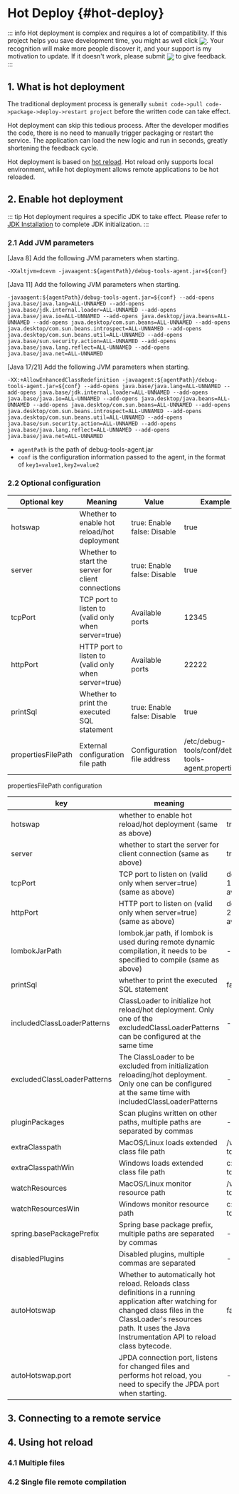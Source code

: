 # Hot Deploy <Badge type="warning" text="beta" /> {#hot-deploy}

::: info
Hot deployment is complex and requires a lot of compatibility. If this project helps you save development time, you might as well click <a target="_blank" href="https://github.com/future0923/debug-tools"><img src="https://img.shields.io/github/stars/future0923/debug-tools?style=flat&logo=GitHub" style="display: inline-block; vertical-align: middle;" /></a>. Your recognition will make more people discover it, and your support is my motivation to update. If it doesn't work, please submit <a target="_blank" href="https://github.com/future0923/debug-tools/issues"><img src="https://img.shields.io/github/issues-closed/future0923/debug-tools?style=flat&logo=github" style="display: inline-block; vertical-align: middle;" /></a> to give feedback.
:::

## 1. What is hot deployment

The traditional deployment process is generally `submit code->pull code->package->deploy->restart project` before the written code can take effect.

Hot deployment can skip this tedious process. After the developer modifies the code, there is no need to manually trigger packaging or restart the service. The application can load the new logic and run in seconds, greatly shortening the feedback cycle.

Hot deployment is based on [hot reload](hot-reload). Hot reload only supports local environment, while hot deployment allows remote applications to be hot reloaded.

## 2. Enable hot deployment

::: tip
Hot deployment requires a specific JDK to take effect. Please refer to [JDK Installation](install#jdk) to complete JDK initialization.
:::

### 2.1 Add JVM parameters

[Java 8] Add the following JVM parameters when starting.

```shell
-XXaltjvm=dcevm -javaagent:${agentPath}/debug-tools-agent.jar=${conf}
```

[Java 11] Add the following JVM parameters when starting.

```shell
-javaagent:${agentPath}/debug-tools-agent.jar=${conf} --add-opens java.base/java.lang=ALL-UNNAMED --add-opens java.base/jdk.internal.loader=ALL-UNNAMED --add-opens java.base/java.io=ALL-UNNAMED --add-opens java.desktop/java.beans=ALL-UNNAMED --add-opens java.desktop/com.sun.beans=ALL-UNNAMED --add-opens java.desktop/com.sun.beans.introspect=ALL-UNNAMED --add-opens java.desktop/com.sun.beans.util=ALL-UNNAMED --add-opens java.base/sun.security.action=ALL-UNNAMED --add-opens java.base/java.lang.reflect=ALL-UNNAMED --add-opens java.base/java.net=ALL-UNNAMED
```

[Java 17/21] Add the following JVM parameters when starting.

```shell
-XX:+AllowEnhancedClassRedefinition -javaagent:${agentPath}/debug-tools-agent.jar=${conf} --add-opens java.base/java.lang=ALL-UNNAMED --add-opens java.base/jdk.internal.loader=ALL-UNNAMED --add-opens java.base/java.io=ALL-UNNAMED --add-opens java.desktop/java.beans=ALL-UNNAMED --add-opens java.desktop/com.sun.beans=ALL-UNNAMED --add-opens java.desktop/com.sun.beans.introspect=ALL-UNNAMED --add-opens java.desktop/com.sun.beans.util=ALL-UNNAMED --add-opens java.base/sun.security.action=ALL-UNNAMED --add-opens java.base/java.lang.reflect=ALL-UNNAMED --add-opens java.base/java.net=ALL-UNNAMED
```

- `agentPath` is the path of debug-tools-agent.jar
- `conf` is the configuration information passed to the agent, in the format of `key1=value1,key2=value2`

### 2.2 Optional configuration

| Optional key       | Meaning                                              | Value                              | Example                                            |
|--------------------|------------------------------------------------------|------------------------------------|----------------------------------------------------|
| hotswap            | Whether to enable hot reload/hot deployment          | true: Enable <br /> false: Disable | true                                               |
| server             | Whether to start the server for client connections   | true: Enable <br /> false: Disable | true                                               |
| tcpPort            | TCP port to listen to (valid only when server=true)  | Available ports                    | 12345                                              |
| httpPort           | HTTP port to listen to (valid only when server=true) | Available ports                    | 22222                                              |
| printSql           | Whether to print the executed SQL statement          | true: Enable <br /> false: Disable | true                                               |
| propertiesFilePath | External configuration file path                     | Configuration file address         | /etc/debug-tools/conf/debug-tools-agent.properties |

propertiesFilePath configuration

| key                         | meaning                                                                                                                                                                                                                            | default value                                     |
|-----------------------------|------------------------------------------------------------------------------------------------------------------------------------------------------------------------------------------------------------------------------------|---------------------------------------------------|
| hotswap                     | whether to enable hot reload/hot deployment (same as above)                                                                                                                                                                        | true                                              |
| server                      | whether to start the server for client connection (same as above)                                                                                                                                                                  | true                                              |
| tcpPort                     | TCP port to listen on (valid only when server=true) (same as above)                                                                                                                                                                | default, start from 12345 to find available ports |
| httpPort                    | HTTP port to listen on (valid only when server=true) (same as above)                                                                                                                                                               | default, start from 22222 to find available ports |
| lombokJarPath               | lombok.jar path, if lombok is used during remote dynamic compilation, it needs to be specified to compile (same as above)                                                                                                          | -                                                 |
| printSql                    | whether to print the executed SQL statement                                                                                                                                                                                        | false                                             |
| includedClassLoaderPatterns | ClassLoader to initialize hot reload/hot deployment. Only one of the excludedClassLoaderPatterns can be configured at the same time                                                                                                | -                                                 |
| excludedClassLoaderPatterns | The ClassLoader to be excluded from initialization reloading/hot deployment. Only one can be configured at the same time with includedClassLoaderPatterns                                                                          | -                                                 |
| pluginPackages              | Scan plugins written on other paths, multiple paths are separated by commas                                                                                                                                                        | -                                                 |
| extraClasspath              | MacOS/Linux loads extended class file path                                                                                                                                                                                         | /var/tmp/debug-tools/classes                      |
| extraClasspathWin           | Windows loads extended class file path                                                                                                                                                                                             | c:/var/tmp/debug-tools/classes                    |
| watchResources              | MacOS/Linux monitor resource path                                                                                                                                                                                                  | /var/tmp/debug-tools/resources                    |
| watchResourcesWin           | Windows monitor resource path                                                                                                                                                                                                      | c:/var/tmp/debug-tools/resources                  |
| spring.basePackagePrefix    | Spring base package prefix, multiple paths are separated by commas                                                                                                                                                                 | -                                                 |
| disabledPlugins             | Disabled plugins, multiple commas are separated                                                                                                                                                                                    | -                                                 |
| autoHotswap                 | Whether to automatically hot reload. Reloads class definitions in a running application after watching for changed class files in the ClassLoader's resources path. It uses the Java Instrumentation API to reload class bytecode. | false                                             |
| autoHotswap.port            | JPDA connection port, listens for changed files and performs hot reload, you need to specify the JPDA port when starting.                                                                                                          | -                                                 |

## 3. Connecting to a remote service

<!--@include: ./parts/connect-remote.md-->

## 4. Using hot reload

### 4.1 Multiple files

<!--@include: ./parts/hot-deploy-muti-file.md-->

### 4.2 Single file remote compilation

<!--@include: ./parts/hot-deploy-one-file.md-->